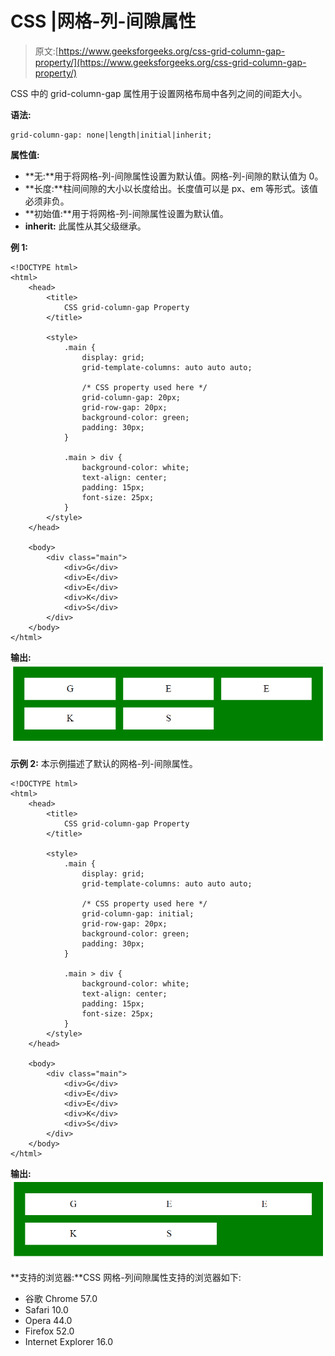 # CSS |网格-列-间隙属性

> 原文:[https://www.geeksforgeeks.org/css-grid-column-gap-property/](https://www.geeksforgeeks.org/css-grid-column-gap-property/)

CSS 中的 grid-column-gap 属性用于设置网格布局中各列之间的间距大小。

**语法:**

```
grid-column-gap: none|length|initial|inherit;
```

**属性值:**

*   **无:**用于将网格-列-间隙属性设置为默认值。网格-列-间隙的默认值为 0。
*   **长度:**柱间间隙的大小以长度给出。长度值可以是 px、em 等形式。该值必须非负。
*   **初始值:**用于将网格-列-间隙属性设置为默认值。
*   **inherit:** 此属性从其父级继承。

**例 1:**

```
<!DOCTYPE html>
<html>
    <head>
        <title>
            CSS grid-column-gap Property
        </title>

        <style>
            .main {
                display: grid;
                grid-template-columns: auto auto auto;

                /* CSS property used here */
                grid-column-gap: 20px;
                grid-row-gap: 20px;
                background-color: green;
                padding: 30px;
            }

            .main > div {
                background-color: white;
                text-align: center;
                padding: 15px;
                font-size: 25px;
            }
        </style>
    </head>

    <body>
        <div class="main">
            <div>G</div>
            <div>E</div>
            <div>E</div>
            <div>K</div>
            <div>S</div>
        </div>
    </body>
</html>                    
```

**输出:**
![](img/cb888f1558a5a3de9bc1736257152be6.png)

**示例 2:** 本示例描述了默认的网格-列-间隙属性。

```
<!DOCTYPE html>
<html>
    <head>
        <title>
            CSS grid-column-gap Property
        </title>

        <style>
            .main {
                display: grid;
                grid-template-columns: auto auto auto;

                /* CSS property used here */
                grid-column-gap: initial;
                grid-row-gap: 20px;
                background-color: green;
                padding: 30px;
            }

            .main > div {
                background-color: white;
                text-align: center;
                padding: 15px;
                font-size: 25px;
            }
        </style>
    </head>

    <body>
        <div class="main">
            <div>G</div>
            <div>E</div>
            <div>E</div>
            <div>K</div>
            <div>S</div>
        </div>
    </body>
</html>                    
```

**输出:**
![](img/66a7e3ba8b7d1e91894c9f263c31e8be.png)

**支持的浏览器:**CSS 网格-列间隙属性支持的浏览器如下:

*   谷歌 Chrome 57.0
*   Safari 10.0
*   Opera 44.0
*   Firefox 52.0
*   Internet Explorer 16.0